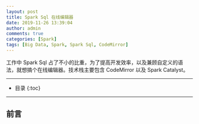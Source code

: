 ```yaml
---
layout: post
title: Spark Sql 在线编辑器
date: 2019-11-26 13:39:04
author: admin
comments: true
categories: [Spark]
tags: [Big Data, Spark, Spark Sql, CodeMirror]
---
```


工作中 Spark Sql 占了不小的比重，为了提高开发效率，以及兼顾自定义的语法，就想搞个在线编辑器。技术栈主要包含 CodeMirror 以及 Spark Catalyst。

<!-- more -->
---


* 目录
{:toc}
---

## 前言















